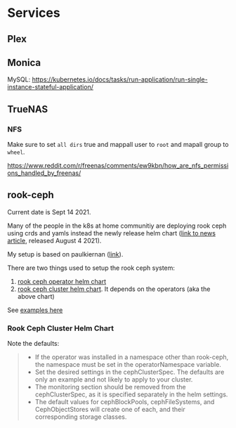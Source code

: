 # Services

## Plex

## Monica

MySQL: https://kubernetes.io/docs/tasks/run-application/run-single-instance-stateful-application/

## TrueNAS

### NFS

Make sure to set `all dirs` true and mappall user to `root` and mapall group to `wheel`.

https://www.reddit.com/r/freenas/comments/ew9kbn/how_are_nfs_permissions_handled_by_freenas/

## rook-ceph

Current date is Sept 14 2021.

Many of the people in the k8s at home communitiy are deploying rook ceph using crds and yamls instead the newly release helm chart ([link to news article](https://blog.rook.io/rook-v1-7-storage-enhancements-6ae647aa5d97), released August 4 2021).

My setup is based on paulkiernan ([link](https://github.com/paulkiernan/homelab-cluster/blob/0248950604b08f37506038e79406550b5ecd92fa/cluster/core/rook-ceph/ceph-operator/helm-release.yaml)).

There are two things used to setup the rook ceph system:

1. [rook ceph operator helm chart](https://rook.io/docs/rook/v1.7/helm-operator.html)
2. [rook ceph cluster helm chart](https://rook.io/docs/rook/v1.7/helm-ceph-cluster.html). It depends on the operators (aka the above chart)

See [examples here](https://github.com/search?q=%22chart%3A+rook-ceph-cluster%22&type=code)

### Rook Ceph Cluster Helm Chart

Note the defaults:

> - If the operator was installed in a namespace other than rook-ceph, the namespace must be set in the operatorNamespace variable.
> - Set the desired settings in the cephClusterSpec. The defaults are only an example and not likely to apply to your cluster.
> - The monitoring section should be removed from the cephClusterSpec, as it is specified separately in the helm settings.
> - The default values for cephBlockPools, cephFileSystems, and CephObjectStores will create one of each, and their corresponding storage classes.
